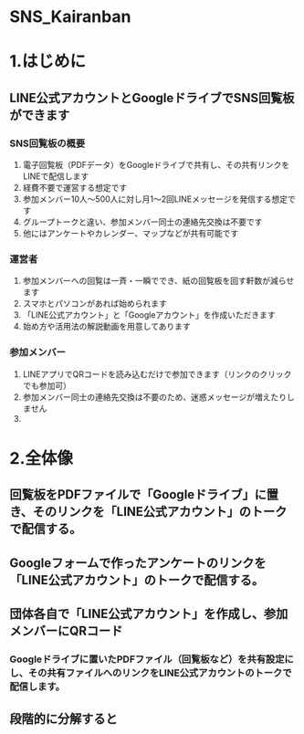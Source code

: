 # SNS_Kairanban
# 1.はじめに
## LINE公式アカウントとGoogleドライブでSNS回覧板ができます
### SNS回覧板の概要
1. 電子回覧板（PDFデータ）をGoogleドライブで共有し、その共有リンクをLINEで配信します
2. 経費不要で運営する想定です
3. 参加メンバー10人～500人に対し月1～2回LINEメッセージを発信する想定です
4. グループトークと違い、参加メンバー同士の連絡先交換は不要です
5. 他にはアンケートやカレンダー、マップなどが共有可能です
### 運営者
1. 参加メンバーへの回覧は一斉・一瞬ででき、紙の回覧板を回す軒数が減らせます
2. スマホとパソコンがあれば始められます
3. 「LINE公式アカウント」と「Googleアカウント」を作成いただきます
4. 始め方や活用法の解説動画を用意してあります
### 参加メンバー
1. LINEアプリでQRコードを読み込むだけで参加できます（リンクのクリックでも参加可）
2. 参加メンバー同士の連絡先交換は不要のため、迷惑メッセージが増えたりしません
3. 

# 2.全体像
## 回覧板をPDFファイルで「Googleドライブ」に置き、そのリンクを「LINE公式アカウント」のトークで配信する。
## Googleフォームで作ったアンケートのリンクを「LINE公式アカウント」のトークで配信する。
## 団体各自で「LINE公式アカウント」を作成し、参加メンバーにQRコード
### Googleドライブに置いたPDFファイル（回覧板など）を共有設定にし、その共有ファイルへのリンクをLINE公式アカウントのトークで配信します。

## 段階的に分解すると


